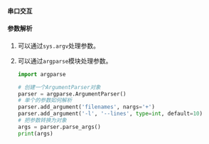 #### 串口交互

#### 参数解析

1. 可以通过`sys.argv`处理参数。

2. 可以通过`argparse`模块处理参数。

   ```python
   import argparse
   
   # 创建一个ArgumentParser对象
   parser = argparse.ArgumentParser()
   # 单个的参数如何解析
   parser.add_argument('filenames', nargs='+')
   parser.add_argument('-l', '--lines', type=int, default=10)
   # 把参数转换为对象
   args = parser.parse_args()
   print(args)
   ```

   